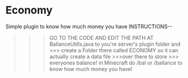 # Economy
Simple plugin to know how much money you have
INSTRUCTIONS--

>>>
>>> GO TO THE CODE AND EDIT THE PATH AT BallanceUtills.java to you're server's plugin folder and >>> create a Folder there called ECONOMY so it can actually create a data file >>>over there to store >>> everyones balance! in Minecraft do /bal or /ballance to know how much money you have!
>>>
